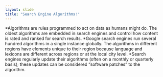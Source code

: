 ```yaml
---
layout: slide
title: "Search Engine Algorithms!"
---
```

*Algorithms are rules programmed to act on data as humans might do. The oldest algorithms are embedded in search engines and control how content is rated and ranked for search results.
*Google search engines run several hundred algorithms in a single instance globally. The algorithms in different regions have elements unique to their region because language and lexicons are different across regions or at the local city level.
*Search engines regularly update their algorithms (often on a monthly or quarterly basis); these updates can be considered “software patches” to the algorithm.

